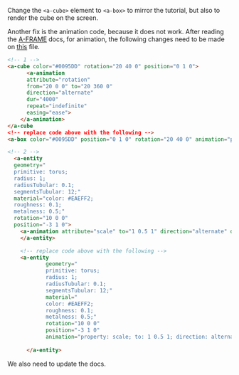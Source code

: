 Change the `<a-cube>` element to `<a-box>` to mirror the tutorial, but also to render the cube on the screen.

Another fix is the animation code, because it does not work.
After reading the [A-FRAME](https://aframe.io/docs/1.6.0/components/animation.html) docs, for animation, the following changes need to be made on [this](https://github.com/end3r/MDN-Games-3D/blob/gh-pages/A-Frame/shapes.html) file.


```HTML
<!-- 1 -->
<a-cube color="#0095DD" rotation="20 40 0" position="0 1 0">
      <a-animation 
      attribute="rotation"
      from="20 0 0" to="20 360 0"
      direction="alternate"
      dur="4000"
      repeat="indefinite"
      easing="ease">
    </a-animation>
</a-cube
<!-- replace code above with the following -->
<a-box color="#0095DD" position="0 1 0" rotation="20 40 0" animation="property: rotation;from:20 0 0 to: 20 360 0;dir: alternate; loop: true; dur: 4000; easing: easeInOutQuad;"></a-box>

<!-- 2 -->
  <a-entity 
  geometry="
  primitive: torus;
  radius: 1;
  radiusTubular: 0.1;
  segmentsTubular: 12;" 
  material="color: #EAEFF2;
  roughness: 0.1;
  metalness: 0.5;"
  rotation="10 0 0"
  position="-3 1 0">
    <a-animation attribute="scale" to="1 0.5 1" direction="alternate" dur="2000" repeat="indefinite" easing="linear"></a-animation>
    </a-entity>

    <!-- replace code above with the following -->
    <a-entity
            geometry="
            primitive: torus;
            radius: 1;
            radiusTubular: 0.1;
            segmentsTubular: 12;"
            material="
            color: #EAEFF2;
            roughness: 0.1;
            metalness: 0.5;"
            rotation="10 0 0"
            position="-3 1 0"
            animation="property: scale; to: 1 0.5 1; direction: alternate; dur: 2000; repeat: indefinite; easing: linear;">
        
      </a-entity>

```

We also need to update the docs.
